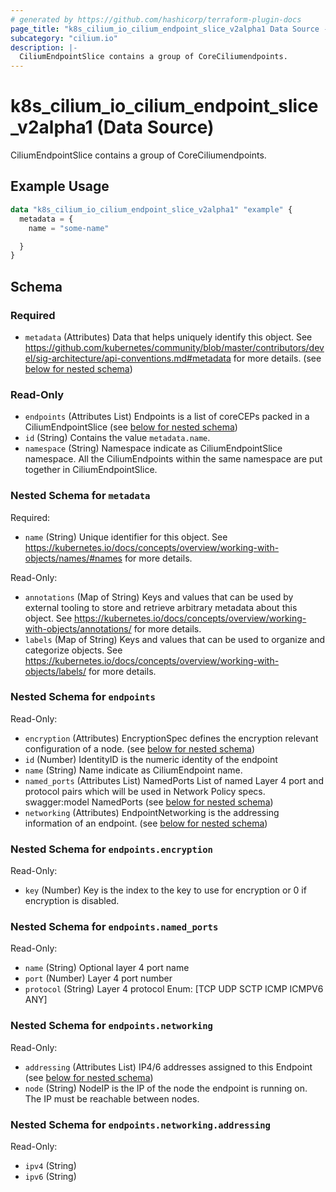 ```yaml
---
# generated by https://github.com/hashicorp/terraform-plugin-docs
page_title: "k8s_cilium_io_cilium_endpoint_slice_v2alpha1 Data Source - terraform-provider-k8s"
subcategory: "cilium.io"
description: |-
  CiliumEndpointSlice contains a group of CoreCiliumendpoints.
---
```


# k8s_cilium_io_cilium_endpoint_slice_v2alpha1 (Data Source)

CiliumEndpointSlice contains a group of CoreCiliumendpoints.

## Example Usage

```terraform
data "k8s_cilium_io_cilium_endpoint_slice_v2alpha1" "example" {
  metadata = {
    name = "some-name"

  }
}
```

<!-- schema generated by tfplugindocs -->
## Schema

### Required

- `metadata` (Attributes) Data that helps uniquely identify this object. See https://github.com/kubernetes/community/blob/master/contributors/devel/sig-architecture/api-conventions.md#metadata for more details. (see [below for nested schema](#nestedatt--metadata))

### Read-Only

- `endpoints` (Attributes List) Endpoints is a list of coreCEPs packed in a CiliumEndpointSlice (see [below for nested schema](#nestedatt--endpoints))
- `id` (String) Contains the value `metadata.name`.
- `namespace` (String) Namespace indicate as CiliumEndpointSlice namespace. All the CiliumEndpoints within the same namespace are put together in CiliumEndpointSlice.

<a id="nestedatt--metadata"></a>
### Nested Schema for `metadata`

Required:

- `name` (String) Unique identifier for this object. See https://kubernetes.io/docs/concepts/overview/working-with-objects/names/#names for more details.

Read-Only:

- `annotations` (Map of String) Keys and values that can be used by external tooling to store and retrieve arbitrary metadata about this object. See https://kubernetes.io/docs/concepts/overview/working-with-objects/annotations/ for more details.
- `labels` (Map of String) Keys and values that can be used to organize and categorize objects. See https://kubernetes.io/docs/concepts/overview/working-with-objects/labels/ for more details.


<a id="nestedatt--endpoints"></a>
### Nested Schema for `endpoints`

Read-Only:

- `encryption` (Attributes) EncryptionSpec defines the encryption relevant configuration of a node. (see [below for nested schema](#nestedatt--endpoints--encryption))
- `id` (Number) IdentityID is the numeric identity of the endpoint
- `name` (String) Name indicate as CiliumEndpoint name.
- `named_ports` (Attributes List) NamedPorts List of named Layer 4 port and protocol pairs which will be used in Network Policy specs.  swagger:model NamedPorts (see [below for nested schema](#nestedatt--endpoints--named_ports))
- `networking` (Attributes) EndpointNetworking is the addressing information of an endpoint. (see [below for nested schema](#nestedatt--endpoints--networking))

<a id="nestedatt--endpoints--encryption"></a>
### Nested Schema for `endpoints.encryption`

Read-Only:

- `key` (Number) Key is the index to the key to use for encryption or 0 if encryption is disabled.


<a id="nestedatt--endpoints--named_ports"></a>
### Nested Schema for `endpoints.named_ports`

Read-Only:

- `name` (String) Optional layer 4 port name
- `port` (Number) Layer 4 port number
- `protocol` (String) Layer 4 protocol Enum: [TCP UDP SCTP ICMP ICMPV6 ANY]


<a id="nestedatt--endpoints--networking"></a>
### Nested Schema for `endpoints.networking`

Read-Only:

- `addressing` (Attributes List) IP4/6 addresses assigned to this Endpoint (see [below for nested schema](#nestedatt--endpoints--networking--addressing))
- `node` (String) NodeIP is the IP of the node the endpoint is running on. The IP must be reachable between nodes.

<a id="nestedatt--endpoints--networking--addressing"></a>
### Nested Schema for `endpoints.networking.addressing`

Read-Only:

- `ipv4` (String)
- `ipv6` (String)
